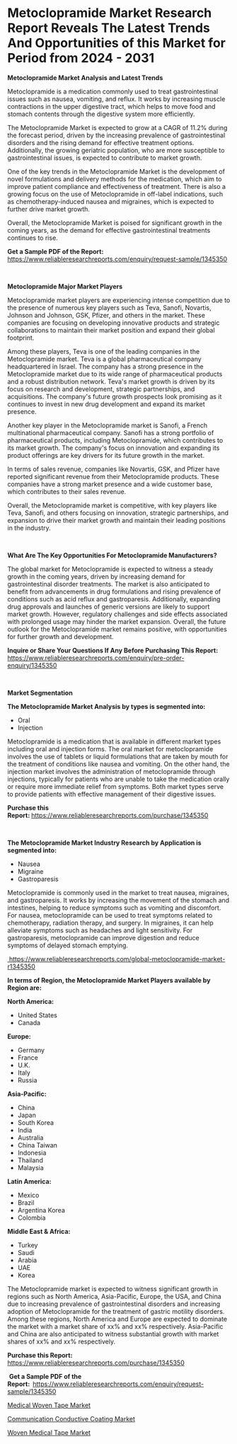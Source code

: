 <p><h1>Metoclopramide Market Research Report Reveals The Latest Trends And Opportunities of this Market for Period from 2024 - 2031</h1></p><p><strong>Metoclopramide Market Analysis and Latest Trends</strong></p>
<p><p>Metoclopramide is a medication commonly used to treat gastrointestinal issues such as nausea, vomiting, and reflux. It works by increasing muscle contractions in the upper digestive tract, which helps to move food and stomach contents through the digestive system more efficiently.</p><p>The Metoclopramide Market is expected to grow at a CAGR of 11.2% during the forecast period, driven by the increasing prevalence of gastrointestinal disorders and the rising demand for effective treatment options. Additionally, the growing geriatric population, who are more susceptible to gastrointestinal issues, is expected to contribute to market growth.</p><p>One of the key trends in the Metoclopramide Market is the development of novel formulations and delivery methods for the medication, which aim to improve patient compliance and effectiveness of treatment. There is also a growing focus on the use of Metoclopramide in off-label indications, such as chemotherapy-induced nausea and migraines, which is expected to further drive market growth.</p><p>Overall, the Metoclopramide Market is poised for significant growth in the coming years, as the demand for effective gastrointestinal treatments continues to rise.</p></p>
<p><strong>Get a Sample PDF of the Report:&nbsp;</strong> <a href="https://www.reliableresearchreports.com/enquiry/request-sample/1345350">https://www.reliableresearchreports.com/enquiry/request-sample/1345350</a></p>
<p>&nbsp;</p>
<p><strong>Metoclopramide Major Market Players</strong></p>
<p><p>Metoclopramide market players are experiencing intense competition due to the presence of numerous key players such as Teva, Sanofi, Novartis, Johnson and Johnson, GSK, Pfizer, and others in the market. These companies are focusing on developing innovative products and strategic collaborations to maintain their market position and expand their global footprint.</p><p>Among these players, Teva is one of the leading companies in the Metoclopramide market. Teva is a global pharmaceutical company headquartered in Israel. The company has a strong presence in the Metoclopramide market due to its wide range of pharmaceutical products and a robust distribution network. Teva's market growth is driven by its focus on research and development, strategic partnerships, and acquisitions. The company's future growth prospects look promising as it continues to invest in new drug development and expand its market presence.</p><p>Another key player in the Metoclopramide market is Sanofi, a French multinational pharmaceutical company. Sanofi has a strong portfolio of pharmaceutical products, including Metoclopramide, which contributes to its market growth. The company's focus on innovation and expanding its product offerings are key drivers for its future growth in the market.</p><p>In terms of sales revenue, companies like Novartis, GSK, and Pfizer have reported significant revenue from their Metoclopramide products. These companies have a strong market presence and a wide customer base, which contributes to their sales revenue.</p><p>Overall, the Metoclopramide market is competitive, with key players like Teva, Sanofi, and others focusing on innovation, strategic partnerships, and expansion to drive their market growth and maintain their leading positions in the industry.</p></p>
<p>&nbsp;</p>
<p><strong>What Are The Key Opportunities For Metoclopramide Manufacturers?</strong></p>
<p><p>The global market for Metoclopramide is expected to witness a steady growth in the coming years, driven by increasing demand for gastrointestinal disorder treatments. The market is also anticipated to benefit from advancements in drug formulations and rising prevalence of conditions such as acid reflux and gastroparesis. Additionally, expanding drug approvals and launches of generic versions are likely to support market growth. However, regulatory challenges and side effects associated with prolonged usage may hinder the market expansion. Overall, the future outlook for the Metoclopramide market remains positive, with opportunities for further growth and development.</p></p>
<p><strong>Inquire or Share Your Questions If Any Before Purchasing This Report:</strong> <a href="https://www.reliableresearchreports.com/enquiry/pre-order-enquiry/1345350">https://www.reliableresearchreports.com/enquiry/pre-order-enquiry/1345350</a></p>
<p>&nbsp;</p>
<p><strong>Market Segmentation</strong></p>
<p><strong>The Metoclopramide Market Analysis by types is segmented into:</strong></p>
<p><ul><li>Oral</li><li>Injection</li></ul></p>
<p><p>Metoclopramide is a medication that is available in different market types including oral and injection forms. The oral market for metoclopramide involves the use of tablets or liquid formulations that are taken by mouth for the treatment of conditions like nausea and vomiting. On the other hand, the injection market involves the administration of metoclopramide through injections, typically for patients who are unable to take the medication orally or require more immediate relief from symptoms. Both market types serve to provide patients with effective management of their digestive issues.</p></p>
<p><strong>Purchase this Report:&nbsp;</strong><a href="https://www.reliableresearchreports.com/purchase/1345350">https://www.reliableresearchreports.com/purchase/1345350</a></p>
<p>&nbsp;</p>
<p><strong>The Metoclopramide Market Industry Research by Application is segmented into:</strong></p>
<p><ul><li>Nausea</li><li>Migraine</li><li>Gastroparesis</li></ul></p>
<p><p>Metoclopramide is commonly used in the market to treat nausea, migraines, and gastroparesis. It works by increasing the movement of the stomach and intestines, helping to reduce symptoms such as vomiting and discomfort. For nausea, metoclopramide can be used to treat symptoms related to chemotherapy, radiation therapy, and surgery. In migraines, it can help alleviate symptoms such as headaches and light sensitivity. For gastroparesis, metoclopramide can improve digestion and reduce symptoms of delayed stomach emptying.</p></p>
<p><a href="https://www.reliableresearchreports.com/global-metoclopramide-market-r1345350">&nbsp;https://www.reliableresearchreports.com/global-metoclopramide-market-r1345350</a></p>
<p><strong>In terms of Region, the Metoclopramide Market Players available by Region are:</strong></p>
<p>
    <p> <strong> North America: </strong>
        <ul>
            <li>United States</li>
            <li>Canada</li>
        </ul>
        </p> 
    <p> <strong> Europe: </strong>
        <ul>
            <li>Germany</li>
            <li>France</li>
            <li>U.K.</li>
            <li>Italy</li>
            <li>Russia</li>
        </ul>
        </p> 
    <p> <strong> Asia-Pacific: </strong>
        <ul>
            <li>China</li>
            <li>Japan</li>
            <li>South Korea</li>
            <li>India</li>
            <li>Australia</li>
            <li>China Taiwan</li>
            <li>Indonesia</li>
            <li>Thailand</li>
            <li>Malaysia</li>
        </ul>
        </p> 
    <p> <strong> Latin America: </strong>
        <ul>
            <li>Mexico</li>
            <li>Brazil</li>
            <li>Argentina Korea</li>
            <li>Colombia</li>
        </ul>
        </p> 
    <p> <strong> Middle East & Africa: </strong>
        <ul>
            <li>Turkey</li>
            <li>Saudi</li>
            <li>Arabia</li>
            <li>UAE</li>
            <li>Korea</li>
        </ul>
    </p>
    </p>
<p><p>The Metoclopramide market is expected to witness significant growth in regions such as North America, Asia-Pacific, Europe, the USA, and China due to increasing prevalence of gastrointestinal disorders and increasing adoption of Metoclopramide for the treatment of gastric motility disorders. Among these regions, North America and Europe are expected to dominate the market with a market share of xx% and xx% respectively. Asia-Pacific and China are also anticipated to witness substantial growth with market shares of xx% and xx% respectively.</p></p>
<p><strong>Purchase this Report: </strong><a href="https://www.reliableresearchreports.com/purchase/1345350">https://www.reliableresearchreports.com/purchase/1345350</a></p>
<p>&nbsp;<strong>Get a Sample PDF of the Report:&nbsp;&nbsp;</strong><a href="https://www.reliableresearchreports.com/enquiry/request-sample/1345350">https://www.reliableresearchreports.com/enquiry/request-sample/1345350</a></p>
<p><strong></strong></p>
<p><p><a href="https://view.publitas.com/reportprime-1/medical-woven-tape-market-analysis-and-sze-forecasted-for-period-from-2024-to-2031/">Medical Woven Tape Market</a></p><p><a href="https://issuu.com/reportprime-2/docs/communication-conductive-coating-market-size-2030.">Communication Conductive Coating Market</a></p><p><a href="https://view.publitas.com/reportprime-1/woven-medical-tape-market-analysis-and-sze-forecasted-for-period-from-2024-to-2031/">Woven Medical Tape Market</a></p></p>
